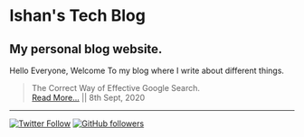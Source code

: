 # Ishan's Tech Blog
## My personal blog website.

Hello Everyone, Welcome To my blog where I write about different things. 

> The Correct Way of Effective Google Search.<br>
> [Read More...](https://ishanbagchi.github.io/blog/day1) || 8th Sept, 2020

---

[![Twitter Follow](https://img.shields.io/twitter/follow/BagchiIshan?style=for-the-badge)]()
[![GitHub followers](https://img.shields.io/github/followers/ishanbagchi?label=follow%20%40ishanbagchi&style=for-the-badge)]()